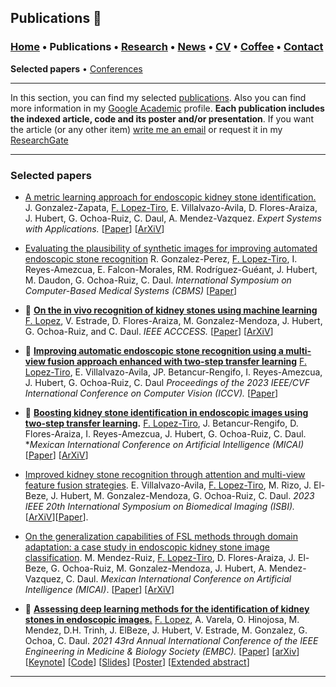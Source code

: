 
## Publications 📑
###  [Home](/index) • Publications  • [Research](/research) • [News](/news) • [CV](/brief_cv) • [Coffee](/coffee) • [Contact](/contact)
 **Selected papers** • [Conferences](/conference)

---


In this section, you can find my selected [publications](/publications). Also you can find more information in my <a href="https://scholar.google.com/citations?user=AlKdFRsAAAAJ&hl=en&oi=ao" target="_blank">Google Academic</a>  profile. **Each publication includes the indexed article, code and its poster and/or presentation**. If you want the article (or any other item) [write me an email](mailto:franciscolt@tec.mx?subject=[GitHub]%20Hello,%20Francisco) or request it in my <a href="https://www.researchgate.net/profile/Francisco-Lopez-Tiro" target="_blank">ResearchGate</a>



---

### Selected papers


*  [A metric learning approach for endoscopic kidney stone identification.](https://www.sciencedirect.com/science/article/abs/pii/S0957417424015781)
J. Gonzalez-Zapata, <a href="https://scholar.google.es/citations?user=IlG06bYAAAAJ&hl=es" target="_blank">F. Lopez-Tiro</a>, E. Villalvazo-Avila, D. Flores-Araiza, J. Hubert, G. Ochoa-Ruiz, C. Daul, A. Mendez-Vazquez. *Expert Systems with Applications.* [[Paper](https://www.sciencedirect.com/science/article/abs/pii/S0957417424015781)] [[ArXiV](https://arxiv.org/pdf/2307.07046)]

* [Evaluating the plausibility of synthetic images for improving automated endoscopic stone recognition](https://ieeexplore.ieee.org/abstract/document/10600716) R. Gonzalez-Perez,  <a href="https://scholar.google.es/citations?user=IlG06bYAAAAJ&hl=es" target="_blank">F. Lopez-Tiro</a>, I. Reyes-Amezcua, E. Falcon-Morales, RM. Rodríguez-Guéant, J. Hubert, M. Daudon, G. Ochoa-Ruiz, C. Daul. *International Symposium on Computer-Based Medical Systems (CBMS)* [[Paper](https://ieeexplore.ieee.org/abstract/document/10600716)] 

* 🌟 **[On the in vivo recognition of kidney stones using machine learning](https://ieeexplore.ieee.org/abstract/document/10384337)** <a href="https://scholar.google.es/citations?user=IlG06bYAAAAJ&hl=es" target="_blank">F. Lopez</a>, V. Estrade, D. Flores-Araiza, M. Gonzalez-Mendoza,  J. Hubert, G. Ochoa-Ruiz, and C. Daul. *IEEE ACCCESS.* [[Paper](https://ieeexplore.ieee.org/abstract/document/10384337)]
[[ArXiV](https://arxiv.org/abs/2201.08865)]

* 🌟 **<a href="https://openaccess.thecvf.com/content/ICCV2023W/LXCV/papers/Lopez-Tiro_Improving_Automatic_Endoscopic_Stone_Recognition_Using_a_Multi-view_Fusion_Approach_ICCVW_2023_paper.pdf" target="_blank">Improving automatic endoscopic stone recognition using a multi-view fusion approach enhanced with two-step transfer learning</a>**  <a href="https://scholar.google.es/citations?user=IlG06bYAAAAJ&hl=es" target="_blank">F. Lopez-Tiro</a>, E. Villalvazo-Avila, JP. Betancur-Rengifo, I. Reyes-Amezcua, J. Hubert, G. Ochoa-Ruiz, C. Daul *Proceedings of the 2023 IEEE/CVF International Conference on Computer Vision (ICCV).*
[<a href="https://arxiv.org/abs/2206.00069" target="_blank">Paper</a>]




* 🌟  **[Boosting kidney stone identification in endoscopic images using two-step transfer learning](https://link.springer.com/chapter/10.1007/978-3-031-47640-2_11).** <a href="https://scholar.google.es/citations?user=IlG06bYAAAAJ&hl=es" target="_blank">F. Lopez-Tiro</a>, J. Betancur-Rengifo, D. Flores-Araiza, I. Reyes-Amezcua, J. Hubert, G. Ochoa-Ruiz, C. Daul. **Mexican International Conference on Artificial Intelligence (MICAI)* [[Paper](https://link.springer.com/chapter/10.1007/978-3-031-47640-2_11)] [[ArXiV](https://arxiv.org/pdf/2210.13654)]

* [Improved kidney stone recognition through attention and multi-view feature fusion strategies](https://ieeexplore.ieee.org/abstract/document/10230794). E. Villalvazo-Avila, <a href="https://scholar.google.es/citations?user=IlG06bYAAAAJ&hl=es" target="_blank">F. Lopez-Tiro</a>, M. Rizo, J. El-Beze, J. Hubert, M. Gonzalez-Mendoza, G. Ochoa-Ruiz, C. Daul.  *2023 IEEE 20th International Symposium on Biomedical Imaging (ISBI).* [[ArXiV](https://arxiv.org/pdf/2211.02967)][[Paper](https://ieeexplore.ieee.org/abstract/document/10230794)].

* [On the generalization capabilities of FSL methods through domain adaptation: a case study in endoscopic kidney stone image classification](https://link.springer.com/chapter/10.1007/978-3-031-19493-1_21). M. Mendez-Ruiz, <a href="https://scholar.google.es/citations?user=IlG06bYAAAAJ&hl=es" target="_blank">F. Lopez-Tiro</a>, D. Flores-Araiza, J. El-Beze, G. Ochoa-Ruiz, M. Gonzalez-Mendoza, J. Hubert, A. Mendez-Vazquez, C. Daul. *Mexican International Conference on Artificial Intelligence (MICAI)*. [[Paper](https://link.springer.com/chapter/10.1007/978-3-031-19493-1_21)] [[ArXiV](https://arxiv.org/pdf/2205.00895)] 



* 🌟  **<a href="https://ieeexplore.ieee.org/document/9630211" target="_blank">Assessing deep learning methods for the identification of kidney  stones in endoscopic images.</a>** <a href="https://scholar.google.es/citations?user=IlG06bYAAAAJ&hl=es" target="_blank">F. Lopez</a>, A. Varela, O. Hinojosa, M. Mendez, D.H. Trinh, J. ElBeze, J. Hubert, V. Estrade, M. Gonzalez, G. Ochoa, C. Daul.
*2021 43rd Annual International Conference of the IEEE Engineering in Medicine & Biology Society (EMBC).*
[<a href="https://ieeexplore.ieee.org/document/9630211" target="_blank">Paper</a>]
[<a href="https://arxiv.org/abs/2103.01146" target="_blank">arXiv</a>]
[<a href="https://youtu.be/YMo-URAdvbM" target="_blank">Keynote</a>]
[[Code](mailto:gilberto.ochoa@tec.com?subject=%20Code%20Arxiv,%20Assessing%20deep%20learning%20methods%20for%20the%20identification%20of%20kidney%20stones%20in%20endoscopic%20images)]
[<a href="https://github.com/friscolt/friscolt.github.io/blob/main/files/embc2021_slides.pdf" target="_blank">Slides</a>]
[<a href="https://research.latinxinai.org/papers/cvpr/2021/png/6_poster_06.png" target="_blank">Poster</a>]
[<a href="https://research.latinxinai.org/papers/cvpr/2021/pdf/6_CameraReady_06.pdf" target="_blank">Extended abstract</a>] 




---
